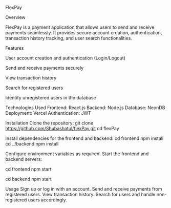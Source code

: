 FlexPay

Overview

FlexPay is a payment application that allows users to send and receive payments seamlessly. It provides secure account creation, authentication, transaction history tracking, and user search functionalities.

Features

User account creation and authentication (Login/Logout)

Send and receive payments securely

View transaction history

Search for registered users

Identify unregistered users in the database

Technologies Used
Frontend: React.js
Backend: Node.js
Database: NeonDB
Deployment: Vercel
Authentication: JWT

Installation
Clone the repository:
git clone https://github.com/Shubashatul/flexPay.git
cd flexPay

Install dependencies for the frontend and backend:
cd frontend
npm install
cd ../backend
npm install

Configure environment variables as required.
Start the frontend and backend servers:

cd frontend
npm start

cd backend
npm start 

Usage
Sign up or log in with an account.
Send and receive payments from registered users.
View transaction history.
Search for users and handle non-registered users accordingly.





